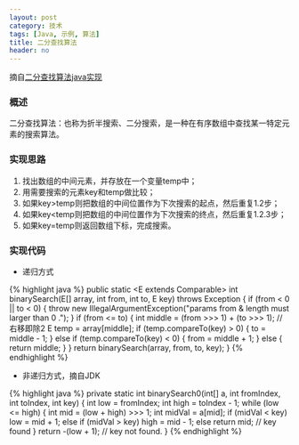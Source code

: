 ```yaml
---
layout: post
category: 技术
tags: [Java, 示例, 算法]
title: 二分查找算法
header: no
---
```


摘自[二分查找算法java实现](http://www.cnblogs.com/vanezkw/archive/2012/06/29/2569470.html)

### 概述

二分查找算法：也称为折半搜索、二分搜索，是一种在有序数组中查找某一特定元素的搜索算法。

### 实现思路

1. 找出数组的中间元素，并存放在一个变量temp中；  
2. 用需要搜索的元素key和temp做比较；  
3. 如果key>temp则把数组的中间位置作为下次搜索的起点，然后重复1.2步；  
4. 如果key<temp则把数组的中间位置作为下次搜索的终点，然后重复1.2.3步；  
5. 如果key=temp则返回数组下标，完成搜索。

### 实现代码

- 递归方式

{% highlight java %}
public static <E extends Comparable<E>> int binarySearch(E[] array, int from, int to, E key) throws Exception {
	if (from < 0 || to < 0) {
		throw new IllegalArgumentException("params from & length must larger than 0 .");
	}
	if (from <= to) {
		int middle = (from >>> 1) + (to >>> 1); // 右移即除2
		E temp = array[middle];
		if (temp.compareTo(key) > 0) {
			to = middle - 1;
		} else if (temp.compareTo(key) < 0) {
			from = middle + 1;
		} else {
			return middle;
		}
	}
	return binarySearch(array, from, to, key);
}
{% endhighlight %}

- 非递归方式，摘自JDK

{% highlight java %}
private static int binarySearch0(int[] a, int fromIndex, int toIndex, int key) {
	int low = fromIndex;
	int high = toIndex - 1;
	while (low <= high) {
		int mid = (low + high) >>> 1;
		int midVal = a[mid];
		if (midVal < key)
			low = mid + 1;
		else if (midVal > key)
			high = mid - 1;
		else
			return mid; // key found
	}
	return -(low + 1);  // key not found.
}
{% endhighlight %}
